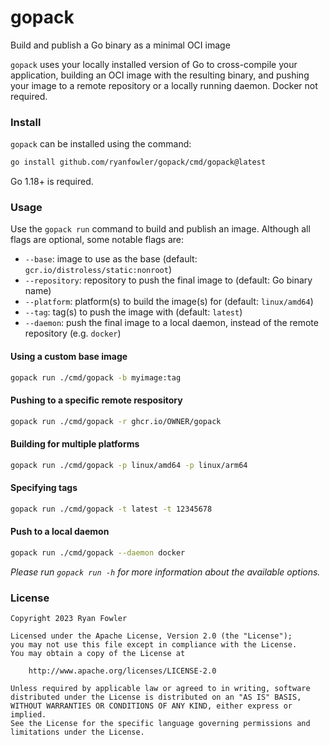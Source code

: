 # gopack

Build and publish a Go binary as a minimal OCI image

`gopack` uses your locally installed version of Go to cross-compile your
application, building an OCI image with the resulting binary, and pushing your
image to a remote repository or a locally running daemon. Docker not required.

### Install

`gopack` can be installed using the command:

```sh
go install github.com/ryanfowler/gopack/cmd/gopack@latest
```

Go 1.18+ is required.

### Usage

Use the `gopack run` command to build and publish an image. Although all flags
are optional, some notable flags are:
- `--base`: image to use as the base (default: `gcr.io/distroless/static:nonroot`)
- `--repository`: repository to push the final image to (default: Go binary name)
- `--platform`: platform(s) to build the image(s) for (default: `linux/amd64`)
- `--tag`: tag(s) to push the image with (default: `latest`)
- `--daemon`: push the final image to a local daemon, instead of the remote repository (e.g. `docker`)

#### Using a custom base image

```sh
gopack run ./cmd/gopack -b myimage:tag
```

#### Pushing to a specific remote respository

```sh
gopack run ./cmd/gopack -r ghcr.io/OWNER/gopack
```

#### Building for multiple platforms

```sh
gopack run ./cmd/gopack -p linux/amd64 -p linux/arm64
```

#### Specifying tags

```sh
gopack run ./cmd/gopack -t latest -t 12345678
```

#### Push to a local daemon

```sh
gopack run ./cmd/gopack --daemon docker
```

_Please run `gopack run -h` for more information about the available options._

### License

```
Copyright 2023 Ryan Fowler

Licensed under the Apache License, Version 2.0 (the "License");
you may not use this file except in compliance with the License.
You may obtain a copy of the License at

    http://www.apache.org/licenses/LICENSE-2.0

Unless required by applicable law or agreed to in writing, software
distributed under the License is distributed on an "AS IS" BASIS,
WITHOUT WARRANTIES OR CONDITIONS OF ANY KIND, either express or implied.
See the License for the specific language governing permissions and
limitations under the License.
```
